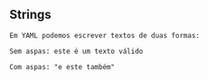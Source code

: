 ## Strings

```
Em YAML podemos escrever textos de duas formas:
```

```
Sem aspas: este é um texto válido
```

```
Com aspas: "e este também"
```
